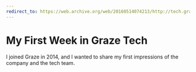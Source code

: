 ```yaml
---
redirect_to: https://web.archive.org/web/20160514074213/http://tech.graze.com/2014/06/03/a-first-week-in-graze-tech/
---
```


# My First Week in Graze Tech

I joined Graze in 2014, and I wanted to share my first impressions of the company and the tech team.
